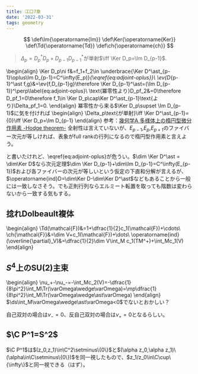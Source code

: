 ```yaml
---
title: 江口7章
date: '2022-03-31'
tags: geometry
---
```


$$
\def\Im{\operatorname{Im}}
\def\Ker{\operatorname{Ker}}
\def\Td{\operatorname{Td}}
\def\ch{\operatorname{ch}}
$$

> $\Delta_p=D_p^\ast D_p+D_{p-1}D^\ast_{p-1}$が単射$\iff \Ker D_p=\Im D_{p-1}$.

\begin{align}
  \Ker D_p\ni f&=f_1+f_2\in \underbrace{\Ker D^\ast_{p-1}\oplus\Im D_{p-1}=C^\infty(E_p)}_{\eqref{eq:adjoint-oplus}}\\
  \ev{D_{p-1}^\ast f,g}&=\ev{f,D_{p-1}g}\therefore \Ker D_{p-1}^\ast=(\Im D_{p-1})^\perp\label{eq:adjoint-oplus}\\
  \text{冪零性より}D_pf_2&=0\therefore D_pf_1=0\therefore f_1\in \Ker D_p\cap\Ker D^\ast_{p-1}\text{より}\Delta_pf_1=0.
\end{align}
冪零性から来る$\Ker D_p\supset \Im D_{p-1}$に気を付ければ
\begin{align}
  \Delta_p\text{が単射}\iff \Ker D^\ast_{p-1}=\{0\}\iff \Ker D_p=\Im D_{p-1}
\end{align}
参考：[幾何学A 多様体上の楕円型微分作用素 -Hodge theorem-](http://www.f.waseda.jp/homma_yasushi/homma2/download/hodge-kougi.pdf)
全射性は言えていないが、$E_{p-1}$,$E_p$,$E_{p+1}$のファイバー次元が等しければ、表象がfull rankの行列になるので楕円型作用素と言えよう。

と書いたけれど、\eqref{eq:adjoint-oplus}が危うい。$\dim \Ker D^\ast = \dim\Ker D$なら次元定理$\dim \Ker D_{p-1}+\dim\Im D_{p-1}=C^\infty(E_{p-1})$および各ファイバーの次元が等しいという仮定の下直和分解が言えるが、$\operatorname{ind}D=\dim\Ker D-\dim\Ker D^\ast$などもあることから一般には一致しなさそう。でも正則行列ならエルミート転置を取っても階数は変わらないから一致する気もする。

## 捻れDolbeault複体

\begin{align}
  \Td(\mathcal{F})&=1+\dfrac{1}{2}c_1(\mathcal{F})+\cdots\\
  \ch{\mathcal{F}}&=\dim V+c_1(\mathcal{F})+\dots\\
  \operatorname{ind}(\overline{\partial}_V)&=\dfrac{1}{2}\dim V\int_M c_1(TM^+)+\int_Mc_1(V)
\end{align}

## $S^4$上の$\mathrm{SU}(2)$主束

\begin{align}
  \nu_+-\nu_-=-\int_Mc_2(V)=-\dfrac{1}{8\pi^2}\int_M\Tr(\varOmega\wedge\varOmega)=\mp\dfrac{1}{8\pi^2}\int_M\Tr(\varOmega\wedge\ast\varOmega)
\end{align}
$\ds\int_M\varOmega\wedge\ast\varOmega<0$でないとおかしい？

自己双対の場合は$\nu_-=0$、反自己双対の場合は$\nu_+=0$となるらしい。

## $\C P^1=S^2$

$\C P^1$は$(z_0,z_1)\in\C^2\setminus\{0\}$と$(\alpha z_0,\alpha z_1)\ (\alpha\in\C\setminus\{0\})$を同一視したもので、$z_1/z_0\in\C\cup\{\infty\}$と同一視できる（はず）。